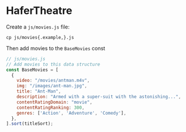 # HaferTheatre

Create a `js/movies.js` file:

`cp js/movies{.example,}.js`

Then add movies to the `BaseMovies` const

```js
// js/movies.js
// Add movies to this data structure
const BaseMovies = [
  {
    video: "/movies/antman.m4v",
    img: "/images/ant-man.jpg",
    title: "Ant-Man",
    description: "Armed with a super-suit with the astonishing...",
    contentRatingDomain: "movie",
    contentRatingRanking: 300,
    genres: ['Action', 'Adventure', 'Comedy'],
  },
].sort(titleSort);
```
